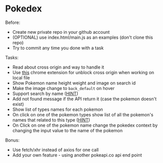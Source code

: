 # Pokedex

Before:
* Create new private repo in your github account
* (OPTIONAL) use index.html/main.js as an examples (don't clone this repo)
* Try to commit any time you done with a task

Tasks:
* Read about cross origin and way to handle it
* Use [this](https://chrome.google.com/webstore/detail/cors-unblock/lfhmikememgdcahcdlaciloancbhjino?hl=en) chrome extension for unblock cross origin when working on local file 
* Show Pokemon name height weight and image on search id
* Make the image change to `back_default` on hover
* Support search by name ([HINT](https://pokeapi.co/docs/v2#pokemon))
* Add not found message if the API return it (case the pokemon doesn't exist)
* Show list of types names for each pokemon
* On click on one of the pokemon types show list of all the pokemon's names that related to this type ([HINT](https://pokeapi.co/docs/v2#type:~:text=lines\)-,Type))
* On Click on one of the pokemon name change the pokedex context by changing the input value to the name of the pokemon

Bonus:
* Use fetch/xhr instead of axios for one call
* Add your own feature - using another pokeapi.co api end point 